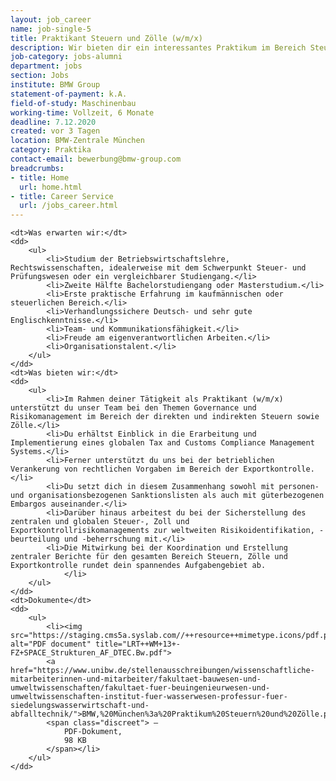 ```yaml
---
layout: job_career
name: job-single-5
title: Praktikant Steuern und Zölle (w/m/x)
description: Wir bieten dir ein interessantes Praktikum im Bereich Steuern und Zölle mit dem Fokus aufGovernance und Risikomanagement.
job-category: jobs-alumni
department: jobs
section: Jobs
institute: BMW Group
statement-of-payment: k.A.
field-of-study: Maschinenbau
working-time: Vollzeit, 6 Monate
deadline: 7.12.2020
created: vor 3 Tagen
location: BMW-Zentrale München
category: Praktika
contact-email: bewerbung@bmw-group.com
breadcrumbs: 
- title: Home
  url: home.html
- title: Career Service
  url: /jobs_career.html
---
```

<dl>

	<dt>Was erwarten wir:</dt>
	<dd>
		<ul>
			<li>Studium der Betriebswirtschaftslehre, Rechtswissenschaften, idealerweise mit dem Schwerpunkt Steuer- und Prüfungswesen oder ein vergleichbarer Studiengang.</li>
			<li>Zweite Hälfte Bachelorstudiengang oder Masterstudium.</li>
			<li>Erste praktische Erfahrung im kaufmännischen oder steuerlichen Bereich.</li>
			<li>Verhandlungssichere Deutsch- und sehr gute Englischkenntnisse.</li>
			<li>Team- und Kommunikationsfähigkeit.</li>
			<li>Freude am eigenverantwortlichen Arbeiten.</li>
			<li>Organisationstalent.</li>
		</ul>
	</dd>
	<dt>Was bieten wir:</dt>
	<dd>
		<ul>
			<li>Im Rahmen deiner Tätigkeit als Praktikant (w/m/x) unterstützt du unser Team bei den Themen Governance und Risikomanagement im Bereich der direkten und indirekten Steuern sowie Zölle.</li>
			<li>Du erhältst Einblick in die Erarbeitung und Implementierung eines globalen Tax and Customs Compliance Management Systems.</li>
			<li>Ferner unterstützt du uns bei der betrieblichen Verankerung von rechtlichen Vorgaben im Bereich der Exportkontrolle.</li>
			<li>Du setzt dich in diesem Zusammenhang sowohl mit personen- und organisationsbezogenen Sanktionslisten als auch mit güterbezogenen Embargos auseinander.</li>
			<li>Darüber hinaus arbeitest du bei der Sicherstellung des zentralen und globalen Steuer-, Zoll und Exportkontrollrisikomanagements zur weltweiten Risikoidentifikation, -beurteilung und -beherrschung mit.</li>
			<li>Die Mitwirkung bei der Koordination und Erstellung zentraler Berichte für den gesamten Bereich Steuern, Zölle und Exportkontrolle rundet dein spannendes Aufgabengebiet ab.
				</li>
		</ul>
	</dd>
	<dt>Dokumente</dt>
	<dd>
		<ul>
			<li><img src="https://staging.cms5a.syslab.com//++resource++mimetype.icons/pdf.png" alt="PDF document" title="LRT++WM+13+-FZ+SPACE_Strukturen_AF_DTEC.Bw.pdf">
	        <a href="https://www.unibw.de/stellenausschreibungen/wissenschaftliche-mitarbeiterinnen-und-mitarbeiter/fakultaet-bauwesen-und-umweltwissenschaften/fakultaet-fuer-beuingenieurwesen-und-umweltwissenschaften-institut-fuer-wasserwesen-professur-fuer-siedelungswasserwirtschaft-und-abfalltechnik/">BMW,%20München%3a%20Praktikum%20Steuern%20und%20Zölle.pdf</a>
	        <span class="discreet"> —
	            PDF-Dokument,
	            98 KB
	        </span></li>
	    </ul>
	</dd>
</dl>
